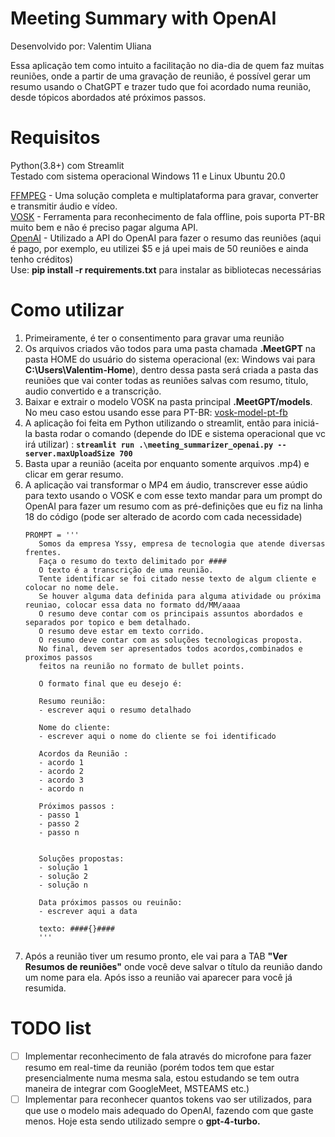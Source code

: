 # Meeting Summary with OpenAI
Desenvolvido por: Valentim Uliana

Essa aplicação tem como intuito a facilitação no dia-dia de quem faz muitas reuniões, onde a partir de uma gravação de reunião, é possível gerar um resumo usando o ChatGPT e trazer tudo que foi acordado numa reunião, desde tópicos abordados até  próximos passos.

# Requisitos
   Python(3.8+) com Streamlit<br>
   Testado com sistema operacional Windows 11 e Linux Ubuntu 20.0 <br>
   
   [FFMPEG](https://ffmpeg.org/) - Uma solução completa e multiplataforma para gravar, converter e transmitir áudio e vídeo.<br>
   [VOSK](https://alphacephei.com/vosk/) - Ferramenta para reconhecimento de fala offline, pois suporta PT-BR muito bem e não é preciso pagar alguma API.<br>
   [OpenAI](https://platform.openai.com/docs/introduction) - Utilizado a API do OpenAI para fazer o resumo das reuniões (aqui é pago, por exemplo, eu utilizei $5 e já upei mais de 50 reuniões e ainda tenho créditos)<br>
   Use: <b>pip install -r requirements.txt</b> para instalar as bibliotecas necessárias<br>

# Como utilizar
1. Primeiramente, é ter o consentimento para gravar uma reunião
2. Os arquivos criados vão todos para uma pasta chamada <b>.MeetGPT</b> na pasta HOME do usuário do sistema operacional (ex: Windows vai para <b>C:\Users\Valentim-Home</b>), dentro dessa pasta será criada a pasta das reuniões que vai conter todas as reuniões salvas com resumo, titulo, audio convertido e a transcrição.
3. Baixar e extrair o modelo VOSK na pasta principal <b>.MeetGPT/models</b>. No meu caso estou usando esse para PT-BR: [vosk-model-pt-fb](https://alphacephei.com/vosk/models/vosk-model-pt-fb-v0.1.1-pruned.zip)
4. A aplicação foi feita em Python utilizando o streamlit, então para iniciá-la basta rodar o comando (depende do IDE e sistema operacional que vc irá utilizar) : <b>```streamlit run .\meeting_summarizer_openai.py --server.maxUploadSize 700```</b>
5. Basta upar a reunião (aceita por enquanto somente arquivos .mp4) e clicar em gerar resumo.
6. A aplicação vai transformar o MP4 em áudio, transcrever esse aúdio para texto usando o VOSK e com esse texto mandar para um prompt do OpenAI para fazer um resumo com as pré-definições que eu fiz na linha 18 do código (pode ser alterado de acordo com cada necessidade)
   ```
   PROMPT = '''
      Somos da empresa Yssy, empresa de tecnologia que atende diversas frentes.
      Faça o resumo do texto delimitado por #### 
      O texto é a transcrição de uma reunião.
      Tente identificar se foi citado nesse texto de algum cliente e colocar no nome dele.
      Se houver alguma data definida para alguma atividade ou próxima reuniao, colocar essa data no formato dd/MM/aaaa
      O resumo deve contar com os principais assuntos abordados e separados por topico e bem detalhado.
      O resumo deve estar em texto corrido.
      O resumo deve contar com as soluções tecnologicas proposta.
      No final, devem ser apresentados todos acordos,combinados e proximos passos
      feitos na reunião no formato de bullet points.
      
      O formato final que eu desejo é:
      
      Resumo reunião:
      - escrever aqui o resumo detalhado
      
      Nome do cliente:
      - escrever aqui o nome do cliente se foi identificado
      
      Acordos da Reunião :
      - acordo 1
      - acordo 2
      - acordo 3
      - acordo n
      
      Próximos passos :
      - passo 1
      - passo 2
      - passo n
      
      
      Soluções propostas:
      - solução 1
      - solução 2
      - solução n
      
      Data próximos passos ou reuinão:
      - escrever aqui a data
      
      texto: ####{}####
      '''
   ```
7. Após a reunião tiver um resumo pronto, ele vai para a TAB <b>"Ver Resumos de reuniões"</b> onde você deve salvar o título da reunião dando um nome para ela. Após isso a reunião vai aparecer para você já resumida.

# TODO list
* [ ] Implementar reconhecimento de fala através do microfone para fazer resumo em real-time da reunião (porém todos tem que estar presencialmente numa mesma sala, estou estudando se tem outra maneira de integrar com GoogleMeet, MSTEAMS etc.)
* [ ] Implementar para reconhecer quantos tokens vao ser utilizados, para que use o modelo mais adequado do OpenAI, fazendo com que gaste menos. Hoje esta sendo utilizado sempre o <b>gpt-4-turbo.</b>
